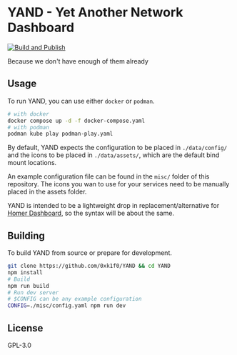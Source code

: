 # YAND - Yet Another Network Dashboard

[![Build and Publish](https://github.com/0xk1f0/YAND/actions/workflows/build.yaml/badge.svg)](https://github.com/0xk1f0/YAND/actions/workflows/build.yaml)

Because we don't have enough of them already

## Usage

To run YAND, you can use either `docker` or `podman`.

```bash
# with docker
docker compose up -d -f docker-compose.yaml
# with podman
podman kube play podman-play.yaml
```

By default, YAND expects the configuration to be placed in `./data/config/` and the icons to be placed in `./data/assets/`, which are the default bind mount locations.

An example configuration file can be found in the `misc/` folder of this repository. The icons you wan to use for your services need to be manually placed in the assets folder.

YAND is intended to be a lightweight drop in replacement/alternative for [Homer Dashboard](https://github.com/bastienwirtz/homer), so the syntax will be about the same.

## Building

To build YAND from source or prepare for development.

```bash
git clone https://github.com/0xk1f0/YAND && cd YAND
npm install
# Build
npm run build
# Run dev server
# $CONFIG can be any example configuration
CONFIG=./misc/config.yaml npm run dev
```

## License

GPL-3.0
